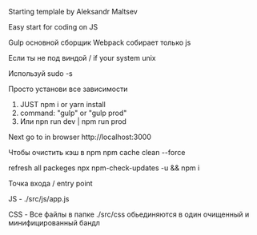 Starting templale by Aleksandr Maltsev 

Easy start for coding on JS

Gulp основной сборщик
Webpack собирает только js

Если ты не под виндой / if your system unix 


Используй sudo -s

Просто установи все зависимости

1. JUST npm i or yarn install
2. command: "gulp" or "gulp prod"
3. Или npn run dev | npm run prod 

Next go to in browser http://localhost:3000

Чтобы очистить кэш в npm 
npm cache clean --force

refresh all packeges
npx npm-check-updates -u && npm i

Точка входа / entry point

JS - ./src/js/app.js

CSS - Все файлы в папке ./src/css обьединяются в один очищенный и минифицированный бандл
